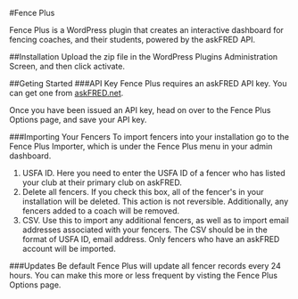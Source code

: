 #Fence Plus

Fence Plus is a WordPress plugin that creates an interactive dashboard for fencing coaches, and their students, powered by the askFRED API.

##Installation
Upload the zip file in the WordPress Plugins Administration Screen, and then click activate.

##Geting Started
###API Key
Fence Plus requires an askFRED API key. You can get one from [askFRED.net](https://sites.google.com/a/countersix.com/fred-rest-api/documentation/developer-access).

Once you have been issued an API key, head on over to the Fence Plus Options page, and save your API key.

###Importing Your Fencers
To import fencers into your installation go to the Fence Plus Importer, which is under the Fence Plus menu in your admin dashboard.

1. USFA ID. Here you need to enter the USFA ID of a fencer who has listed your club at their primary club on askFRED.
2. Delete all fencers. If you check this box, all of the fencer's in your installation will be deleted. This action is not reversible. Additionally, any fencers added to a coach will be removed.
3. CSV. Use this to import any additional fencers, as well as to import email addresses associated with your fencers. The CSV should be in the format of USFA ID, email address. Only fencers who have an askFRED account will be imported.

###Updates
Be default Fence Plus will update all fencer records every 24 hours. You can make this more or less frequent by visting the Fence Plus Options page.
